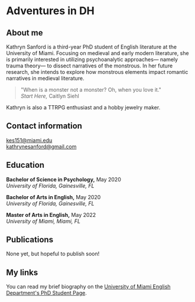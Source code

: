 # Adventures in DH

## About me 

Kathryn Sanford is a third-year PhD student of English literature at the University of Miami. Focusing on medieval and early modern literature, she is primarily interested in utilizing psychoanalytic approaches— namely trauma theory— to dissect narratives of the monstrous. In her future research, she intends to explore how monstrous elements impact romantic narratives in medieval literature.

> "When is a monster not a monster? Oh, when you love it." <br>
> *Start Here,* Caitlyn Siehl

Kathryn is also a TTRPG enthusiast and a hobby jewelry maker.

## Contact information

[kes151@miami.edu](kes151@miami.edu)<br>
[kathrynesanford@gmail.com](kathrynesanford@gmail.com)

## Education 

**Bachelor of Science in Psychology,** May 2020<br>
*University of Florida, Gainesville, FL*

**Bachelor of Arts in English,** May 2020<br>
*University of Florida, Gainesville, FL*

**Master of Arts in English,** May 2022<br>
*University of Miami, Miami, FL*

## Publications 

None yet, but hopeful to publish soon!

## My links 

You can read my brief biography on the [University of Miami English Department's PhD Student Page](https://english.as.miami.edu/phd-program/current-phd-students/index.html).
